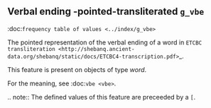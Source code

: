 Verbal ending -pointed-transliterated ``g_vbe``
----------------------------------------------------------------------------------
:doc:`frequency table of values <../index/g_vbe>`

The pointed representation of the verbal ending of a word in
`ETCBC transliteration <http://shebanq.ancient-data.org/shebanq/static/docs/ETCBC4-transcription.pdf>`_.

This feature is present on objects of type *word*.

For the meaning, see :doc:`vbe <vbe>`.

.. note::
    The defined values of this feature are preceeded by a ``[``.


